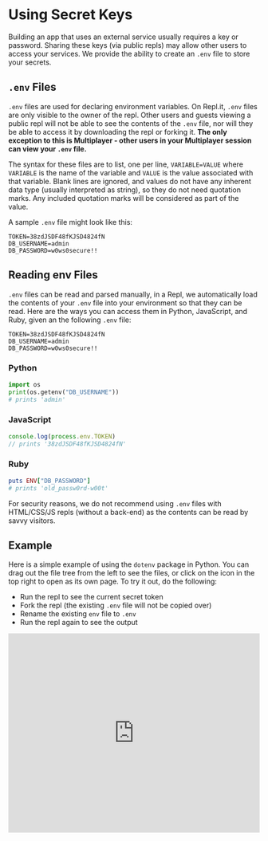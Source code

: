 # Using Secret Keys

Building an app that uses an external service usually requires a key or password.
Sharing these keys (via public repls) may allow other users to access your services.
We provide the ability to create an `.env` file to store your secrets.

## `.env` Files

`.env` files are used for declaring environment variables.  On Repl.it, `.env`
files are only visible to the owner of the repl.  Other users and guests viewing
a public repl will not be able to see the contents of the `.env` file, nor will
they be able to access it by downloading the repl or forking it.  **The only exception to this is Multiplayer - other users in your Multiplayer session can view your `.env` file.**

The syntax for these files are to list, one per line, `VARIABLE=VALUE` where
`VARIABLE` is the name of the variable and `VALUE` is the value associated with
that variable.  Blank lines are ignored, and values do not have any inherent
data type (usually interpreted as string), so they do not need quotation marks.
Any included quotation marks will be considered as part of the value.

A sample `.env` file might look like this:

```
TOKEN=38zdJSDF48fKJSD4824fN
DB_USERNAME=admin
DB_PASSWORD=w0ws0secure!!
```

## Reading env Files

`.env` files can be read and parsed manually, in a Repl, we automatically load the
contents of your `.env` file into your environment so that they can be read.  Here
are the ways you can access them in Python, JavaScript, and Ruby, given an the
following `.env` file:

```
TOKEN=38zdJSDF48fKJSD4824fN
DB_USERNAME=admin
DB_PASSWORD=w0ws0secure!!
```

### Python

```python
import os
print(os.getenv("DB_USERNAME"))
# prints 'admin'
```

### JavaScript

```javascript
console.log(process.env.TOKEN)
// prints '38zdJSDF48fKJSD4824fN'
```

### Ruby

```ruby
puts ENV["DB_PASSWORD"]
# prints 'old_passw0rd-w00t'
```

For security reasons, we do not recommend using `.env` files with HTML/CSS/JS
repls (without a back-end) as the contents can be read by savvy visitors.

## Example

Here is a simple example of using the `dotenv` package in Python.  You can
drag out the file tree from the left to see the files, or click on the icon
in the top right to open as its own page.  To try it out, do the following:

* Run the repl to see the current secret token
* Fork the repl (the existing `.env` file will not be copied over)
* Rename the existing `env` file to `.env`
* Run the repl again to see the output

<iframe height="400px" width="100%" src="https://repl.it/@timmy_i_chen/python-dotenv-example?lite=true" scrolling="no" frameborder="no" allowtransparency="true" allowfullscreen="true" sandbox="allow-forms allow-pointer-lock allow-popups allow-same-origin allow-scripts allow-modals"></iframe>
